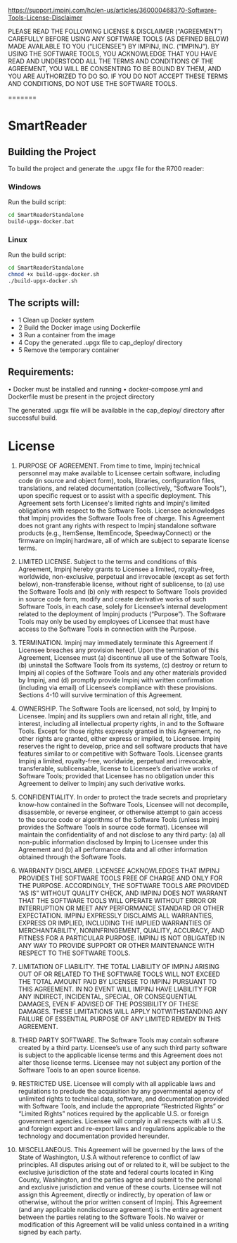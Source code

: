 https://support.impinj.com/hc/en-us/articles/360000468370-Software-Tools-License-Disclaimer

PLEASE READ THE FOLLOWING LICENSE & DISCLAIMER (“AGREEMENT”) CAREFULLY BEFORE USING ANY SOFTWARE TOOLS (AS DEFINED BELOW) MADE AVAILABLE TO YOU (“LICENSEE”) BY IMPINJ, INC. (“IMPINJ”). BY USING THE SOFTWARE TOOLS, YOU ACKNOWLEDGE THAT YOU HAVE READ AND UNDERSTOOD ALL THE TERMS AND CONDITIONS OF THE AGREEMENT, YOU WILL BE CONSENTING TO BE BOUND BY THEM, AND YOU ARE AUTHORIZED TO DO SO. IF YOU DO NOT ACCEPT THESE TERMS AND CONDITIONS, DO NOT USE THE SOFTWARE TOOLS.

 =======
 # SmartReader

 ## Building the Project

 To build the project and generate the .upgx file for the R700 reader:

 ### Windows
 Run the build script:
 ```cmd
 cd SmartReaderStandalone
 build-upgx-docker.bat
```

 ###  Linux
 Run the build script:
 ```bash
 cd SmartReaderStandalone
 chmod +x build-upgx-docker.sh
 ./build-upgx-docker.sh
 ```

 ## The scripts will:

 - 1 Clean up Docker system
 - 2 Build the Docker image using Dockerfile
 - 3 Run a container from the image
 - 4 Copy the generated .upgx file to cap_deploy/ directory
 - 5 Remove the temporary container

 ## Requirements:

 • Docker must be installed and running
 • docker-compose.yml and Dockerfile must be present in the project directory

The generated .upgx file will be available in the cap_deploy/ directory after successful build.

# License 

1. PURPOSE OF AGREEMENT. From time to time, Impinj technical personnel may make available to Licensee certain software, including code (in source and object form), tools, libraries, configuration files, translations, and related documentation (collectively, “Software Tools”), upon specific request or to assist with a specific deployment. This Agreement sets forth Licensee's limited rights and Impinj's limited obligations with respect to the Software Tools. Licensee acknowledges that Impinj provides the Software Tools free of charge. This Agreement does not grant any rights with respect to Impinj standalone software products (e.g., ItemSense, ItemEncode, SpeedwayConnect) or the firmware on Impinj hardware, all of which are subject to separate license terms.

2. LIMITED LICENSE. Subject to the terms and conditions of this Agreement, Impinj hereby grants to Licensee a limited, royalty-free, worldwide, non-exclusive, perpetual and irrevocable (except as set forth below), non-transferable license, without right of sublicense, to (a) use the Software Tools and (b) only with respect to Software Tools provided in source code form, modify and create derivative works of such Software Tools, in each case, solely for Licensee’s internal development related to the deployment of Impinj products (“Purpose”). The Software Tools may only be used by employees of Licensee that must have access to the Software Tools in connection with the Purpose.

3. TERMINATION. Impinj may immediately terminate this Agreement if Licensee breaches any provision hereof. Upon the termination of this Agreement, Licensee must (a) discontinue all use of the Software Tools, (b) uninstall the Software Tools from its systems, (c) destroy or return to Impinj all copies of the Software Tools and any other materials provided by Impinj, and (d) promptly provide Impinj with written confirmation (including via email) of Licensee’s compliance with these provisions. Sections 4-10 will survive termination of this Agreement.

4. OWNERSHIP. The Software Tools are licensed, not sold, by Impinj to Licensee. Impinj and its suppliers own and retain all right, title, and interest, including all intellectual property rights, in and to the Software Tools. Except for those rights expressly granted in this Agreement, no other rights are granted, either express or implied, to Licensee. Impinj reserves the right to develop, price and sell software products that have features similar to or competitive with Software Tools. Licensee grants Impinj a limited, royalty-free, worldwide, perpetual and irrevocable, transferable, sublicensable, license to Licensee’s derivative works of Software Tools; provided that Licensee has no obligation under this Agreement to deliver to Impinj any such derivative works.

5. CONFIDENTIALITY. In order to protect the trade secrets and proprietary know-how contained in the Software Tools, Licensee will not decompile, disassemble, or reverse engineer, or otherwise attempt to gain access to the source code or algorithms of the Software Tools (unless Impinj provides the Software Tools in source code format). Licensee will maintain the confidentiality of and not disclose to any third party: (a) all non-public information disclosed by Impinj to Licensee under this Agreement and (b) all performance data and all other information obtained through the Software Tools.

6. WARRANTY DISCLAIMER. LICENSEE ACKNOWLEDGES THAT IMPINJ PROVIDES THE SOFTWARE TOOLS FREE OF CHARGE AND ONLY FOR THE PURPOSE. ACCORDINGLY, THE SOFTWARE TOOLS ARE PROVIDED “AS IS” WITHOUT QUALITY CHECK, AND IMPINJ DOES NOT WARRANT THAT THE SOFTWARE TOOLS WILL OPERATE WITHOUT ERROR OR INTERRUPTION OR MEET ANY PERFORMANCE STANDARD OR OTHER EXPECTATION. IMPINJ EXPRESSLY DISCLAIMS ALL WARRANTIES, EXPRESS OR IMPLIED, INCLUDING THE IMPLIED WARRANTIES OF MERCHANTABILITY, NONINFRINGEMENT, QUALITY, ACCURACY, AND FITNESS FOR A PARTICULAR PURPOSE. IMPINJ IS NOT OBLIGATED IN ANY WAY TO PROVIDE SUPPORT OR OTHER MAINTENANCE WITH RESPECT TO THE SOFTWARE TOOLS.

7. LIMITATION OF LIABILITY. THE TOTAL LIABILITY OF IMPINJ ARISING OUT OF OR RELATED TO THE SOFTWARE TOOLS WILL NOT EXCEED THE TOTAL AMOUNT PAID BY LICENSEE TO IMPINJ PURSUANT TO THIS AGREEMENT. IN NO EVENT WILL IMPINJ HAVE LIABILITY FOR ANY INDIRECT, INCIDENTAL, SPECIAL, OR CONSEQUENTIAL DAMAGES, EVEN IF ADVISED OF THE POSSIBILITY OF THESE DAMAGES. THESE LIMITATIONS WILL APPLY NOTWITHSTANDING ANY FAILURE OF ESSENTIAL PURPOSE OF ANY LIMITED REMEDY IN THIS AGREEMENT.

8. THIRD PARTY SOFTWARE. The Software Tools may contain software created by a third party. Licensee’s use of any such third party software is subject to the applicable license terms and this Agreement does not alter those license terms. Licensee may not subject any portion of the Software Tools to an open source license.

9. RESTRICTED USE. Licensee will comply with all applicable laws and regulations to preclude the acquisition by any governmental agency of unlimited rights to technical data, software, and documentation provided with Software Tools, and include the appropriate “Restricted Rights” or “Limited Rights” notices required by the applicable U.S. or foreign government agencies. Licensee will comply in all respects with all U.S. and foreign export and re-export laws and regulations applicable to the technology and documentation provided hereunder.

10. MISCELLANEOUS. This Agreement will be governed by the laws of the State of Washington, U.S.A without reference to conflict of law principles. All disputes arising out of or related to it, will be subject to the exclusive jurisdiction of the state and federal courts located in King County, Washington, and the parties agree and submit to the personal and exclusive jurisdiction and venue of these courts. Licensee will not assign this Agreement, directly or indirectly, by operation of law or otherwise, without the prior written consent of Impinj. This Agreement (and any applicable nondisclosure agreement) is the entire agreement between the parties relating to the Software Tools. No waiver or modification of this Agreement will be valid unless contained in a writing signed by each party.